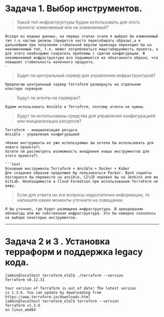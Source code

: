 # Задача 1. Выбор инструментов.

> Какой тип инфраструктуры будем использовать для этого проекта: изменяемый или не изменяемый?

```text
Исходя из водных данных, на первых этапах этапе я выбрал бы изменяемый тип т.к частые релизы (придется часто пересобирать образы),а в дальнейшем при получении стабильной версии приклада переходил бы на неизменяемый тип, т.к. может потребоваться машстабируемость проекта, а для этого необходимо сократить проблемы с сдигом конфигурации. В неизменяемой инфраструктуре все поднимается из обкатанного образа, что повышает стабильность конечного продукта.
- 
```

> Будет ли центральный сервер для управления инфраструктурой?

```text
Предлагаю центральный сервер Terraform развернуть на отдельном кластере серверов
```

> Будут ли агенты на серверах?

```text
Будем использовать Ansible и Terraform, поэтому агенты не нужны.
```

> Будут ли использованы средства для управления конфигурацией или инициализации ресурсов?

```text
Terraform - инициализация ресурса 
Ansible - управления конфигурацией

>Какие инструменты из уже используемых вы хотели бы использовать для нового проекта?\
Хотите ли рассмотреть возможность внедрения новых инструментов для этого проекта?\

```text
Основные инструменты Terraform + Ansible + Docker + Kuber
Для создания образов продолжил бы пользоваться Packer. Bash скрипты постарался бы перевести на ansible, CI\CD перевел бы на Jenkins или же GitLab. Необходимости в Сloud Formation при использовании TerraForm не вижу. 
```

> Если для ответа на эти вопросы недостаточно информации, то напишите какие моменты уточните на совещании.

```text
Я бы уточнил, где будет размещена инфраструктура. В арендованом облаке\дц или же собственная инфраструктура. Это бы наверно сказалось на выборе некоторых инструментов.
```

---

# Задача 2 и 3 . Установка терраформ и поддержка legacy кода.

```shell
[admin@localhost terraform_old]$ ./terraform --version
Terraform v0.12.31

Your version of Terraform is out of date! The latest version
is 1.3.6. You can update by downloading from https://www.terraform.io/downloads.html
[admin@localhost terraform_old]$ terraform --version
Terraform v1.3.6
on linux_amd64
```
